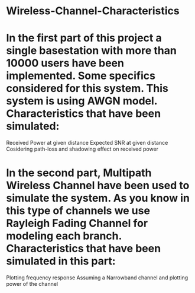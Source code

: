 # Wireless-Channel-Characteristics
# In the first part of this project a single basestation with more than 10000 users have been implemented. Some specifics considered for this system. This system is using AWGN model. Characteristics that have been simulated:
  Received Power at given distance
  Expected SNR at given distance
  Cosidering path-loss and shadowing effect on received power
# In the second part, Multipath Wireless Channel have been used to simulate the system. As you know in this type of channels we use Rayleigh Fading Channel for modeling each branch. Characteristics that have been simulated in this part:
  Plotting frequency response
  Assuming a Narrowband channel and plotting power of the channel
